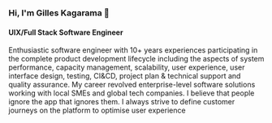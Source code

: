 ### Hi, I'm Gilles Kagarama 👋

#### UIX/Full Stack Software Engineer

Enthusiastic software engineer with 10+ years experiences participating in the complete product development lifecycle including the aspects of system performance, capacity management, scalability, user experience, user interface design, testing, CI&CD, project plan & technical support and quality assurance. My career revolved enterprise-level software solutions working with local SMEs and global tech companies. I believe that people ignore the app that ignores them. I always strive to define customer journeys on the platform to optimise user experience
